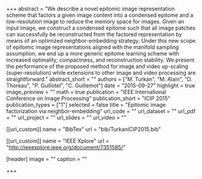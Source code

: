 +++
abstract = "We describe a novel epitomic image representation scheme that factors a given image content into a condensed epitome and a low-resolution image to reduce the memory space for images. Given an input image, we construct a condensed epitome such that all image patches can successfully be reconstructed from the factored representation by means of an optimized neighbor-embedding strategy. Under this new scope of epitomic image representations aligned with the manifold sampling assumption, we end up a more generic epitome learning scheme with increased optimality, compactness, and reconstruction stability. We present the performance of the proposed method for image and video up-scaling (super-resolution) while extensions to other image and video processing are straightforward."
abstract_short = ""
authors = ["M. Turkan", "M. Alain", "D. Thoreau", "P. Guillotel", "C. Guillemot"]
date = "2015-09-27"
highlight = true
image_preview = ""
math = true
publication = "IEEE International Conference on Image Processing"
publication_short = "ICIP 2015"
publication_types = ["1"]
selected = false
title = "Epitomic image factorization via neighbor-embedding"
url_code = ""
url_dataset = ""
url_pdf = ""
url_project = ""
url_slides = ""
url_video = ""

[[url_custom]]
name = "BibTex"
url = "bib/TurkanICIP2015.bib"

[[url_custom]]
name = "IEEE Xplore"
url = "http://ieeexplore.ieee.org/document/7351585/"

[header]
image = ""
caption = ""

+++

